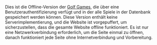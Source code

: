 Dies ist die Offline-Version der [Golf Games](https://de.golf.moinjulian.com), die über eine Benutzerauthentifizierung verfügt 
und in der alle Spiele in der Datenbank gespeichert werden können. Diese Version enthält keine Serverimplementierung, und die 
Website ist vorgepuffert, um sicherzustellen, dass die gesamte Website offline funktioniert. Es ist nur eine Netzwerkverbindung 
erforderlich, um die Seite einmal zu öffnen, danach funktioniert jede Seite ohne Internetverbindung und Vorbereitung.
